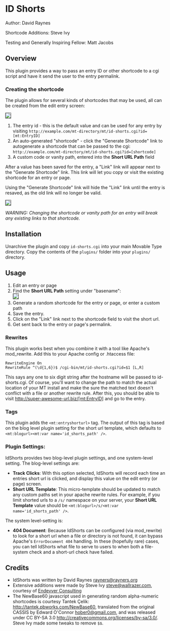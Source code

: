 # ID Shorts

Author: David Raynes

Shortcode Additions: Steve Ivy

Testing and Generally Inspiring Fellow: Matt Jacobs

## Overview

This plugin provides a way to pass an entry ID or other shortcode to a cgi script and have it send
the user to the entry permalink.

### Creating the shortcode

The plugin allows for several kinds of shortcodes that may be used, all can be created from the edit entry screen:

<img src="https://img.skitch.com/20110307-gaihm4n6dfi8kjhgxumt1wgtaw.png" style="border: 1px solid #333"/>

1. The entry id - this is the default value and can be used for any entry by visiting `http://example.com/mt-directory/mt/id-shorts.cgi?id=[mt:EntryID]`
2. An auto-generated "shortcode" - click the "Generate Shortcode" link to autogenerate a shortcode that can be passed to the cgi: `http://example.com/mt-directory/mt/id-shorts.cgi?id=[shortcode]`
3. A custom code or vanity path, entered into the **Short URL Path** field

After a value has been saved for the entry, a "Link" link will appear next to the "Generate Shortcode" link. This link will let you copy or visit the existing shortcode for an entry or page.

Using the "Generate Shortcode" link will hide the "Link" link until the entry is resaved, as the old link will no longer be valid.

<img src="https://img.skitch.com/20110307-msdftt1qwwy47ui8jay59cbf7x.png" style="border: 1px solid #333" />

*WARNING: Changing the shortcode or vanity path for an entry will break any existing links to that shortcode.*

## Installation

Unarchive the plugin and copy `id-shorts.cgi` into your main Movable Type
directory. Copy the contents of the `plugins/` folder into your `plugins/`
directory.

## Usage

1. Edit an entry or page
2. Find the **Short URL Path** setting under "basename":<br />
   <img src="https://img.skitch.com/20110307-xshg3f688qaq2sr9rtmhaekwnb.png" style="border: 1px solid #333" />
3. Generate a random shortcode for the entry or page, or enter a custom path
4. Save the entry.
5. Click on the "Link" link next to the shortcode field to visit the short url.
4. Get sent back to the entry or page's permalink.

### Rewrites

This plugin works best when you combine it with a tool like Apache's
mod_rewrite. Add this to your Apache config or .htaccess file:

    RewriteEngine On
    RewriteRule ^(\d{1,6})$ /cgi-bin/mt/id-shorts.cgi?id=$1 [L,R]

This says any one to six digit string after the hostname will be passed to 
id-shorts.cgi. Of course, you'll want to change the path to match the actual
location of your MT install and make the sure the matched text doesn't conflict
with a file or another rewrite rule. After this, you should be able to visit
http://super-awesome-url.biz/[mt:EntryID] and go to the entry.

### Tags

This plugin adds the `<mt:entryshorturl>` tag.  The output of this tag is based
on the blog level plugin setting for the short url template, which defaults to
`<mt:blogurl><mt:var name='id_shorts_path' />`.

### Plugin Settings:

IdShorts provides two blog-level plugin settings, and one system-level setting. The blog-level settings are:

* **Track Clicks**: With this option selected, IdShorts will record each time an entries short url is clicked, and display this value on the edit entry (or page) screen.
* **Short URL Template**: This micro-template should be updated to match any custom paths set in your apache rewrite rules. For example, if you limit shorted urls to a `/s/` namespace on your server, your **Short URL Template** value should be `<mt:blogurl>/s/<mt:var name='id_shorts_path' />`.

The system level-setting is:

* **404 Document**: Because IdShorts can be configured (via mod_rewrite) to look for a short url when a file or directory is not found, it can bypass Apache's `ErrorDocument 404` handling. In these (hopefully rare) cases, you can tell IdShorts what file to serve to users to when both a file-system check and a short-url check have failed.

## Credits

* IdShorts was written by David Raynes <rayners@rayners.org>
* Extensive additions were made by Steve Ivy <steve@wallrazer.com>, courtesy of [Endevver Consulting](http://endevver.com)
* The NewBase60 javascript used in generating random alpha-numeric shortcodes is courtesy Tantek Çelik: <http://tantek.pbworks.com/NewBase60>, translated from the original CASSIS by Edward O'Connor <hober0@gmail.com>, and was released under CC BY-SA 3.0 <http://creativecommons.org/licenses/by-sa/3.0/>. Steve Ivy made some tweaks to remove `$`s.